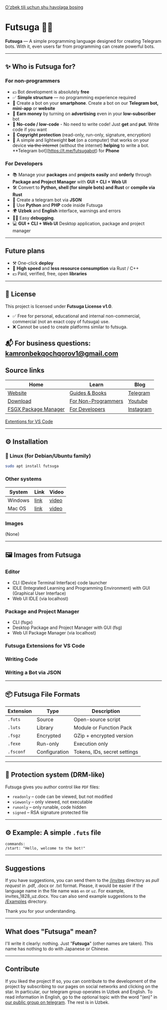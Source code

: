[O'zbek tili uchun shu havolaga bosing](README.uz.md)

# Futsuga 🧠✨

**Futsuga** — A simple programming language designed for creating Telegram bots. With it, even users far from programming can create powerful bots.

---

## ✨ Who is Futsuga for?

### For non-programmers
- 💵 Bot development is absolutely **free**
- ✅ **Simple structure** — no programming experience required
- 📱 Create a bot on your **smartphone**. Create a bot on our **Telegram bot, mini-app** or **website**
- 💸 **Earn money** by turning on **advertising** even in your **low-subscriber** bot
- 🧠 **No-code / low-code** - No need to write code! Just **get** and **put**. Write code if you want
- 🔐 **Copyright protection** (read-only, run-only, signature, encryption)
- 🤖 A simple and lightweight **bot** (on a computer) that works on your device ~~via the internet~~ (without the internet) **helping** to write a bot. **Telegram bot](https://t.me/futsugabot) for **Phone**

### For Developers
- 📚 Manage your **packages** and **projects** **easily** and **orderly** through **Package and Project Manager** with **GUI + CLI + Web UI**
- 🛠️ Convert to **Python, shell (for simple bots) and Rust** or **compile via Rust**
- 📅 Create a telegram bot via **JSON**
- 📝 Use **Python** and **PHP** code inside Futsuga
- 🌍 **Uzbek** and **English** interface, warnings and errors
- ⛓️‍💥 Easy **debugging**.
- 💻 **GUI + CLI + Web UI** Desktop application, package and project manager

---

## Future plans
- ⚒️ One-click **deploy**
- 💫 **High speed** and **less resource consumption** via Rust / C++
- 💵 Paid, verified, free, open **libraries**

---
## 📜 License

This project is licensed under **Futsuga License v1.0**.

- ✅ Free for personal, educational and internal non-commercial, commercial (not an exact copy of futsuga) use.
- ❌ Cannot be used to create platforms similar to futsuga.

📬 For business questions: kamronbekqochqorov1@gmail.com
---

## Source links
| Home | Learn | Blog |
|--------|-----|-------|
| [Website](https://futsuga.uz) | [Guides & Books](https://futsuga.uz/guide) | [Telegram](https://t.me/futsuga) |
| [Download](https://futsuga.uz/download) | [For Non-Programmers](https://futsuga.uz/guide/for-scratch) | [Youtube](https://www.youtube.com/@futsuga) |
| [FSGX Package Manager](https://futsuga.uz/fsgx) | [For Developers](https://futsuga.uz/guide/for-coders) | [Instagram](https://www.instagram.com) |

[Extentions for VS Code]()

---

## ⚙️ Installation

### 🐧 Linux (for Debian/Ubuntu family)
```bash
sudo apt install futsuga
```

### Other systems
| System | Link | Video |
|-|-|-|
| Windows | [link](https://futsuga.uz/download/windows) |[video]() |
| Mac OS | [link](https://futsuga.uz/download/macos) | [video]() |

### Images
(None)

---

## 🖼️ Images from Futsuga
### Editor
- CLI (Device Terminal Interface) code launcher
- IDLE (Integrated Learning and Programming Environment) with GUI (Graphical User Interface)
- Web UI IDLE (via localhost)

### Package and Project Manager
- CLI (fsgx)
- Desktop Package and Project Manager with GUI (fsg)
- Web UI Package Manager (via localhost)

### Futsuga Extensions for VS Code

### Writing Code

### Writing a Bot via JSON

---

## 📦 Futsuga File Formats

| Extension | Type | Description |
| --------- | -------------- | ----------------------------------- |
| `.futs` | Source | Open-source script |
| `.luts` | Library | Module or Function Pack |
| `.fsgz` | Encrypted | GZip + encrypted version |
| `.fexe` | Run-only | Execution only |
| `.fsconf` | Configuration | Tokens, IDs, secret settings |

---

## 🔑 Protection system (DRM-like)

Futsuga gives you author control like `PDF` files:

- `readonly` – code can be viewed, but not modified
- `viewonly` – only viewed, not executable
- `runonly` – only runable, code hidden
- `signed` – RSA signature protected file

---

## ⚙️ Example: A simple `.futs` file

```futsuga
commands:
/start: "Hello, welcome to the bot!"
```

---

## Suggestions
If you have suggestions, you can send them to the [/invites](/invites) directory as *pull request* in .pdf, .docx or .txt format. Please, it would be easier if the language name in the file name was `en` or `uz`. For example, invites_1828_uz.docx. You can also send example suggestions to the [/Examples](/Examples/) directory.

Thank you for your understanding.

---

## What does "Futsuga" mean?
I'll write it clearly: nothing. Just "**Futsuga**" (other names are taken).
This name has nothing to do with Japanese or Chinese.

---

## Contribute
If you liked the project If so, you can contribute to the development of the project by subscribing to our pages on social networks and clicking on the star. In particular, our telegram group operates in Uzbek and English. To read information in English, go to the optional topic with the word "(en)" in [our public group on telegram](https://t.me/futsuga). The rest is in Uzbek.